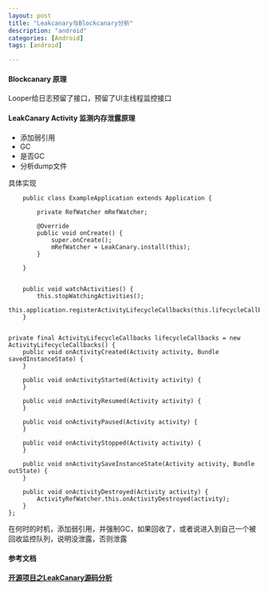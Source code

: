 ```yaml
---
layout: post
title: "Leakcanary与Blockcanary分析"
description: "android"
categories: [Android]
tags: [android]

---
```



#### Blockcanary 原理

Looper给日志预留了接口，预留了UI主线程监控接口


#### LeakCanary Activity 监测内存泄露原理

* 添加弱引用
* GC
* 是否GC
* 分析dump文件

具体实现


		public class ExampleApplication extends Application {
		
		    private RefWatcher mRefWatcher;
		
		    @Override
		    public void onCreate() {
		        super.onCreate();
		        mRefWatcher = LeakCanary.install(this);
		    }
		
		}


	    public void watchActivities() {
	        this.stopWatchingActivities();
	        this.application.registerActivityLifecycleCallbacks(this.lifecycleCallbacks);
	    }


    private final ActivityLifecycleCallbacks lifecycleCallbacks = new ActivityLifecycleCallbacks() {
        public void onActivityCreated(Activity activity, Bundle savedInstanceState) {
        }

        public void onActivityStarted(Activity activity) {
        }

        public void onActivityResumed(Activity activity) {
        }

        public void onActivityPaused(Activity activity) {
        }

        public void onActivityStopped(Activity activity) {
        }

        public void onActivitySaveInstanceState(Activity activity, Bundle outState) {
        }

        public void onActivityDestroyed(Activity activity) {
            ActivityRefWatcher.this.onActivityDestroyed(activity);
        }
    };
    
  在何时的时机，添加弱引用，并强制GC，如果回收了，或者说进入到自己一个被回收监控队列，说明没泄露，否则泄露
  
#### 参考文档

[**开源项目之LeakCanary源码分析**](http://www.easyread.cc/p/5032c52c6b0a)
